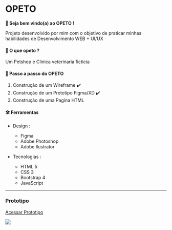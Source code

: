 # OPETO 

**🐶 Seja bem vindo(a) ao OPETO  !**

Projeto desenvolvido por mim com o objetivo de praticar minhas habilidades de Desenvolvimento WEB + UI/UX

#### 🐾 O que opeto ?
Um Petshop e Clinica veterinaria ficticia 


#### 📝 Passo a passo do OPETO
  1. Construção de um Wireframe ✔️
  2. Construção de um Prototipo Figma/XD ✔️
  3. Construção de uma Pagina HTML


#### 🛠️ Ferramentas 
- Design :
    - Figma
    - Adobe Photoshop
    - Adobe Ilustrator

- Tecnologias :
    - HTML 5
    - CSS 3
    - Bootstrap 4
    - JavaScript


____

### Prototipo


<a href="https://www.figma.com/proto/H1TynhybTkVdPSO40p6rQU/OPETO-Project?page-id=0%3A1&node-id=1%3A4&viewport=467%2C591%2C1&scaling=scale-down"> Acessar Prototipo


![](../img/mockup02.png)
</a>
